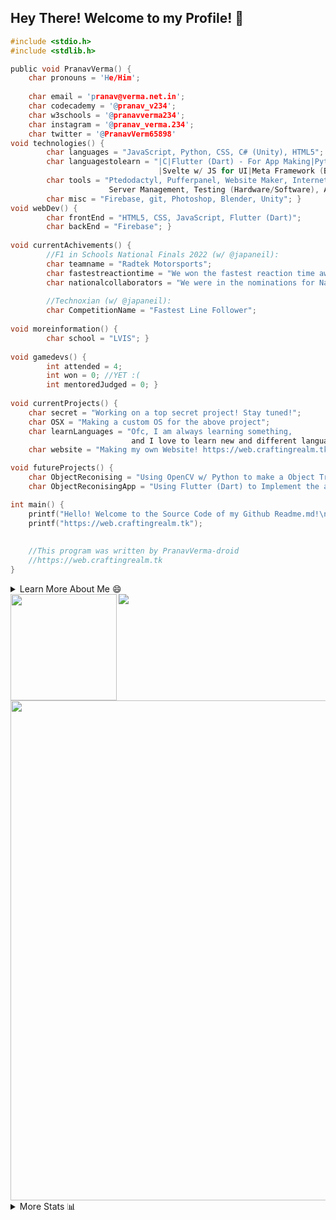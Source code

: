 ## Hey There! Welcome to my Profile! 👋



```c
#include <stdio.h>
#include <stdlib.h>

public void PranavVerma() {
    char pronouns = 'He/Him';
    
    char email = 'pranav@verma.net.in';
    char codecademy = '@pranav_v234';
    char w3schools = '@pranavverma234';
    char instagram = '@pranav_verma.234';
    char twitter = '@PranavVerm65898'
void technologies() {
        char languages = "JavaScript, Python, CSS, C# (Unity), HTML5";
        char languagestolearn = "|C|Flutter (Dart) - For App Making|Python (Advanced - Revising 😅)|
                                 |Svelte w/ JS for UI|Meta Framework (Backend -> Frontend)|";
        char tools = "Ptedodactyl, Pufferpanel, Website Maker, Internet (Port Forwarding, Broadband, etc.), 
                      Server Management, Testing (Hardware/Software), Arduino"; 
        char misc = "Firebase, git, Photoshop, Blender, Unity"; }
void webDev() {
        char frontEnd = "HTML5, CSS, JavaScript, Flutter (Dart)";
        char backEnd = "Firebase"; }
        
void currentAchivements() {
        //F1 in Schools National Finals 2022 (w/ @japaneil):
        char teamname = "Radtek Motorsports";
        char fastestreactiontime = "We won the fastest reaction time award! (0.029s)";
        char nationalcollaborators = "We were in the nominations for National Colaborators!"; }
        
        //Technoxian (w/ @japaneil):
        char CompetitionName = "Fastest Line Follower";
   
void moreinformation() {
        char school = "LVIS"; }
        
void gamedevs() {
        int attended = 4;
        int won = 0; //YET :(
        int mentoredJudged = 0; }
        
void currentProjects() {
    char secret = "Working on a top secret project! Stay tuned!";
    char OSX = "Making a custom OS for the above project";
    char learnLanguages = "Ofc, I am always learning something, 
                           and I love to learn new and different languages!";
    char website = "Making my own Website! https://web.craftingrealm.tk"; }

void futureProjects() {
    char ObjectReconising = "Using OpenCV w/ Python to make a Object Tracking App";
    char ObjectReconisingApp = "Using Flutter (Dart) to Implement the above in Mobile/Web/Desktop App(s).";

int main() {
    printf("Hello! Welcome to the Source Code of my Github Readme.md!\n");
    printf("https://web.craftingrealm.tk");
    
    
    //This program was written by PranavVerma-droid
    //https://web.craftingrealm.tk
}
```

<!--START_SECTION:table-->
<details>

<summary>Learn More About Me 😄 </summary>

I am a Student and I am currently working on software more than hardware. I am interested and have experience in full stack development, arduino, and Server management. I hope to learn more coding and get better at the ones I already know. My ultimate aim is to leave the world better than I started with it. I want to learn ML and AI and OpenCV when I (hopefully) get time.
    
Learn more about me on my [Website](https://web.craftingrealm.tk).
I also host a [Minecraft Server](https://web.craftingrealm.tk/CraftingRealm.html)!


Codecademy Userame: [@pranav_v234](https://www.codecademy.com/profiles/pranav_v234)
W3Schools Username: [@pranavverma234](https://www.w3profile.com/PranavVerma234)


Reach out (Email): [pranav@craftingrealm.tk](mailto: pranav@craftingrealm.tk)


Twitter: [@PranavVerm65898](https://twitter.com/PranavVerm65898)
Instagram: [@pranav_verma.234](https://instagram.com/pranav_verma.234)

</details>

<!--END_SECTION:table-->




<!--START_SECTION:activity-->
<!--1. 🗣 Commented on [#107317](https://github.com/flutter/flutter/issues/107317) in [flutter/flutter](https://github.com/flutter/flutter)
2. ❗️ Opened issue [#9057](https://github.com/firebase/flutterfire/issues/9057) in [firebase/flutterfire](https://github.com/firebase/flutterfire)
3. 🎉 Merged PR [#47](https://github.com/DSC-UTDallas/DSC-Bot/pull/47) in [DSC-UTDallas/DSC-Bot](https://github.com/DSC-UTDallas/DSC-Bot)
4. 💪 Opened PR [#47](https://github.com/DSC-UTDallas/DSC-Bot/pull/47) in [DSC-UTDallas/DSC-Bot](https://github.com/DSC-UTDallas/DSC-Bot)
5. ❗️ Closed issue [#34](https://github.com/DSC-UTDallas/DSC-Bot/issues/34) in [DSC-UTDallas/DSC-Bot](https://github.com/DSC-UTDallas/DSC-Bot) -->
<!--END_SECTION:activity-->

<div>
  <img height="170" align="left" src="https://github-readme-stats.vercel.app/api?username=PranavVerma-droid&count_private=true&include_all_commits=true" />
  <img src="https://github-readme-stats.vercel.app/api/top-langs/?username=PranavVerma-droid&layout=compact" />
</div><br>
<img width=800 src="https://github-profile-trophy.vercel.app/?username=PranavVerma-droid&column=8&theme=gruvbox&no-frame=true"/>

<!--START_SECTION:table-->
<details>

<summary>More Stats 📊 </summary>

<!--START_SECTION:waka-->
![Code Time](http://img.shields.io/badge/Code%20Time-1%2C220%20hrs%2056%20mins-blue)

![Lines of code](https://img.shields.io/badge/From%20Hello%20World%20I%27ve%20Written--1%20Million%20lines%20of%20code-blue)

**🐱 My GitHub Data** 

> 🏆 234 Commits in the Year 2022
 > 
> 📦 2.53 GB Used in GitHub's Storage 

```text
🌞 Morning    60 commits     ███   16.79% 
🌆 Daytime    122 commits    ███████  29.68% 
🌃 Evening    151 commits    █████████   36.74% 
🌙 Night      69 commits     ████   16.79%

```
📅 **Commits Based on the Week:** 

```text
Monday       110 commits    ██████   26.76% 
Tuesday      81 commits     █████   19.71% 
Wednesday    28 commits     █   6.81% 
Thursday     16 commits     █   3.89% 
Friday       13 commits        3.16% 
Saturday     60 commits     ███   14.6% 
Sunday       103 commits    ██████   25.06%

